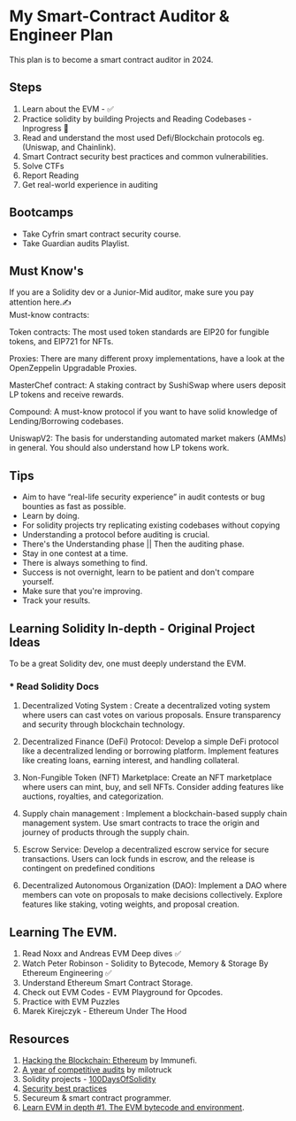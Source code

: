 # My Smart-Contract Auditor & Engineer Plan
This plan is to become a smart contract auditor in 2024.

## Steps
1. Learn about the EVM - ✅
2. Practice solidity by building Projects and Reading Codebases - Inprogress 🎯
3. Read and understand the most used Defi/Blockchain protocols eg. (Uniswap, and Chainlink).
4. Smart Contract security best practices and common vulnerabilities.
5. Solve CTFs
6. Report Reading
7. Get real-world experience in auditing

## Bootcamps
* Take Cyfrin smart contract security course.
* Take Guardian audits Playlist.
   
## Must Know's
If you are a Solidity dev or a Junior-Mid auditor, make sure you pay attention here.✍️   
Must-know contracts:    

Token contracts: The most used token standards are EIP20 for fungible tokens, and EIP721 for NFTs.    

Proxies: There are many different proxy implementations, have a look at the OpenZeppelin Upgradable Proxies.    

MasterChef contract: A staking contract by SushiSwap where users deposit LP tokens and receive rewards. 

Compound: A must-know protocol if you want to have solid knowledge of Lending/Borrowing codebases.    

UniswapV2:  The basis for understanding automated market makers (AMMs) in general. You should also understand how LP tokens work.

## Tips
* Aim to have “real-life security experience” in audit contests or bug bounties as fast as possible.
* Learn by doing.
* For solidity projects try replicating existing codebases without copying
* Understanding a protocol before auditing is crucial.
* There's the Understanding phase || Then the auditing phase.
* Stay in one contest at a time.
* There is always something to find.
* Success is not overnight, learn to be patient and don't compare yourself.
* Make sure that you're improving.
* Track your results.

## Learning Solidity In-depth - Original Project Ideas
To be a great Solidity dev, one must deeply understand the EVM.

### * Read Solidity Docs

1. Decentralized Voting System :
Create a decentralized voting system where users can cast votes on various proposals. Ensure transparency and security through blockchain technology.

2. Decentralized Finance (DeFi) Protocol:
Develop a simple DeFi protocol like a decentralized lending or borrowing platform. Implement features like creating loans, earning interest, and handling collateral.

3. Non-Fungible Token (NFT) Marketplace:
Create an NFT marketplace where users can mint, buy, and sell NFTs. Consider adding features like auctions, royalties, and categorization.

4. Supply chain management :
Implement a blockchain-based supply chain management system. Use smart contracts to trace the origin and journey of products through the supply chain.

5. Escrow Service:
Develop a decentralized escrow service for secure transactions. Users can lock funds in escrow, and the release is contingent on predefined conditions

6. Decentralized Autonomous Organization (DAO):
Implement a DAO where members can vote on proposals to make decisions collectively. Explore features like staking, voting weights, and proposal creation.

## Learning The EVM.
1. Read Noxx and Andreas EVM Deep dives ✅
2. Watch Peter Robinson - Solidity to Bytecode, Memory & Storage By Ethereum Engineering ✅
3. Understand Ethereum Smart Contract Storage.
4. Check out EVM Codes - EVM Playground for Opcodes.
5. Practice with EVM Puzzles
6. Marek Kirejczyk - Ethereum Under The Hood


## Resources
1. [Hacking the Blockchain: Ethereum](https://medium.com/immunefi/hacking-the-blockchain-an-ultimate-guide-4f34b33c6e8b) by Immunefi.
2. [A year of competitive audits](https://milotruck.github.io//blog/A-year-of-Competitive-Audits/#2022-the-beginning) by milotruck
3. Solidity projects - [100DaysOfSolidity](https://medium.com/@solidity101/100daysofsolidity-building-an-ethereum-wallet-the-secure-path-to-ether-storage-9af36e071032)
4. [Security best practices](https://consensys.github.io/smart-contract-best-practices/?source=post_page-----4f34b33c6e8b--------------------------------)
5. Secureum & smart contract programmer.
6. [Learn EVM in depth #1. The EVM bytecode and environment](https://medium.com/coinmonks/learn-evm-in-depth-1-the-evm-bytecode-and-environment-b751c431f020).
